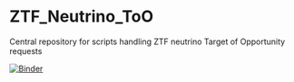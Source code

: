 # ZTF_Neutrino_ToO
Central repository for scripts handling ZTF neutrino Target of Opportunity requests

[![Binder](https://mybinder.org/badge_logo.svg)](https://mybinder.org/v2/gh/robertdstein/ZTF_Neutrino_ToO/master)
